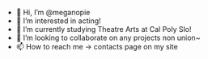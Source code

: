 - 👋 Hi, I’m @meganopie
- 👀 I’m interested in acting!
- 🌱 I’m currently studying Theatre Arts at Cal Poly Slo!
- 💞️ I’m looking to collaborate on any projects non union~
- 📫 How to reach me -> contacts page on my site

<!---
meganopie/meganopie is a ✨ special ✨ repository because its `README.md` (this file) appears on your GitHub profile.
You can click the Preview link to take a look at your changes.
--->
